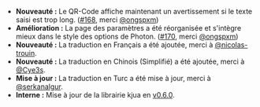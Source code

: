 * **Nouveauté :** Le QR-Code affiche maintenant un avertissement si le texte saisi est trop long. ([#168](https://github.com/rugk/offline-qr-code/pull/168), merci [@ongspxm](https://github.com/ongspxm))
* **Amélioration :** La page des paramètres a été réorganisée et s'intègre mieux dans le style des options de Photon. ([#170](https://github.com/rugk/offline-qr-code/pull/170), merci [@ongspxm](https://github.com/ongspxm))
* **Nouveauté :** La traduction en Français a été ajoutée, merci à [@nicolas-trouin](https://github.com/nicolas-trouin).
* **Nouveauté :** La traduction en Chinois (Simplifié) a été ajoutée, merci à [@Cye3s](https://github.com/Cye3s).
* **Mise à jour :** La traduction en Turc a été mise à jour, merci à [@serkanalgur](https://github.com/serkanalgur).
* **Interne :** Mise à jour de la librairie kjua en [v0.6.0](https://github.com/lrsjng/kjua/tree/v0.6.0).

